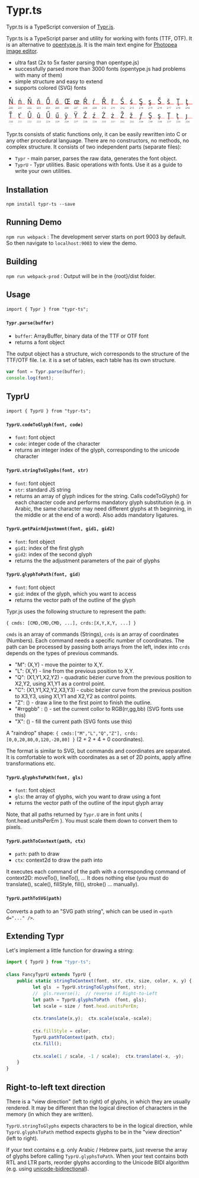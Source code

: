 # Typr.ts

Typr.ts is a TypeScript conversion of [Typr.js](https://github.com/photopea/Typr.js).

Typr.ts is a TypeScript parser and utility for working with fonts (TTF, OTF). It is an alternative to [opentype.js](https://github.com/nodebox/opentype.js). It is the main text engine for [Photopea image editor](https://www.photopea.com).

* ultra fast (2x to 5x faster parsing than opentype.js)
* successfully parsed more than 3000 fonts (opentype.js had problems with many of them)
* simple structure and easy to extend
* supports colored (SVG) fonts

![Typr.js preview](glyphs.png "Typr.js preview")

Typr.ts consists of static functions only, it can be easily rewritten into C or any other procedural language. There are no constructors, no methods, no complex structure. It consists of two independent parts (separate files):

* `Typr` - main parser, parses the raw data, generates the font object.
* `TyprU` - Typr utilities. Basic operations with fonts. Use it as a guide to write your own utilities.

## Installation

```
npm install typr-ts --save
```

## Running Demo
`npm run webpack` : The development server starts on port 9003 by default. So then navigate to `localhost:9003` to view the demo.

## Building
`npm run webpack-prod` : Output will be in the {root}/dist folder.

## Usage
`import { Typr } from "typr-ts";`

#### `Typr.parse(buffer)`
* `buffer`: ArrayBuffer, binary data of the TTF or OTF font
* returns a font object

The output object has a structure, wich corresponds to the structure of the TTF/OTF file. I.e. it is a set of tables, each table has its own structure.

```javascript
var font = Typr.parse(buffer);
console.log(font);
```
## TyprU
`import { TyprU } from "typr-ts";`

#### `TyprU.codeToGlyph(font, code)`

* `font`: font object
* `code`: integer code of the character
* returns an integer index of the glyph, corresponding to the unicode character

#### `TyprU.stringToGlyphs(font, str)`

* `font`: font object
* `str`: standard JS string
* returns an array of glyph indices for the string. Calls codeToGlyph() for each character code and performs mandatory glyph substitution (e.g. in Arabic, the same character may need different glyphs at th beginning, in the middle or at the end of a word). Also adds mandatory ligatures.

#### `TyprU.getPairAdjustment(font, gid1, gid2)`

* `font`: font object
* `gid1`: index of the first glyph
* `gid2`: index of the second glyph
* returns the the adjustment parameters of the pair of glyphs

#### `TyprU.glyphToPath(font, gid)`

* `font`: font object
* `gid`: index of the glyph, which you want to access
* returns the vector path of the outline of the glyph

Typr.js uses the following structure to represent the path:
```
{ cmds: [CMD,CMD,CMD, ...], crds:[X,Y,X,Y, ...] }
```
`cmds` is an array of commands (Strings), `crds` is an array of coordinates (Numbers). Each command needs a specific number of coordinates. The path can be processed by passing both arrays from the left, index into `crds` depends on the types of previous commands.

* "M": (X,Y) - move the pointer to X,Y.
* "L": (X,Y) - line from the previous position to X,Y.
* "Q": (X1,Y1,X2,Y2) - quadratic bézier curve from the previous position to X2,Y2, using X1,Y1 as a control point.
* "C": (X1,Y1,X2,Y2,X3,Y3) - cubic bézier curve from the previous position to X3,Y3, using X1,Y1 and X2,Y2 as control points.
* "Z": () - draw a line to the first point to finish the outline.
* "#rrggbb" : () - set the current collor to RGB(rr,gg,bb) (SVG fonts use this)
* "X": () - fill the current path (SVG fonts use this)

A "raindrop" shape: `{ cmds:["M","L","Q","Z"], crds:[0,0,20,80,0,120,-20,80] }` (2 + 2 + 4 + 0 coordinates). 

The format is similar to SVG, but commands and coordinates are separated. It is comfortable to work with coordinates as a set of 2D points, apply affine transformations etc.

#### `TyprU.glyphsToPath(font, gls)`

* `font`: font object
* `gls`: the array of glyphs, wich you want to draw using a font
* returns the vector path of the outline of the input glyph array

Note, that all paths returned by `Typr.U` are in font units ( font.head.unitsPerEm ). You must scale them down to convert them to pixels.

#### `TyprU.pathToContext(path, ctx)`

* `path`: path to draw
* `ctx`: context2d to draw the path into

It executes each command of the path with a corresponding command of context2D: moveTo(), lineTo(), ... It does nothing else (you must do translate(), scale(), fillStyle, fill(), stroke() ... manually).

#### `TyprU.pathToSVG(path)`

Converts a path to an "SVG path string", which can be used in `<path d="..." />`.

## Extending Typr

Let's implement a little function for drawing a string:
```javascript
import { TyprU } from "typr-ts";

class FancyTyprU extends TyprU {
	public static stringToContext(font, str, ctx, size, color, x, y) {
		  let gls  = TyprU.stringToGlyphs(font, str);
          //  gls.reverse();  // reverse if Right-to-Left
          let path = TyprU.glyphsToPath  (font, gls);
          let scale = size / font.head.unitsPerEm;
          
          ctx.translate(x,y);  ctx.scale(scale,-scale);
          
          ctx.fillStyle = color;
          TyprU.pathToContext(path, ctx);
          ctx.fill();
          
          ctx.scale(1 / scale, -1 / scale);  ctx.translate(-x, -y);
	}
}
```

## Right-to-left text direction

There is a "view direction" (left to right) of glyphs, in which they are usually rendered. It may be different than the logical direction of characters in the memory (in which they are written). 

`TyprU.stringToGlyphs` expects characters to be in the logical direction, while `TyprU.glyphsToPath` method expects glyphs to be in the "view direction" (left to right).

If your text contains e.g. only Arabic / Hebrew parts, just reverse the array of glyphs before calling `TyprU.glyphsToPath`. When your text contains both RTL and LTR parts, reorder glyphs according to the Unicode BIDI algorithm (e.g. using [unicode-bidirectional](https://github.com/bbc/unicode-bidirectional)).
